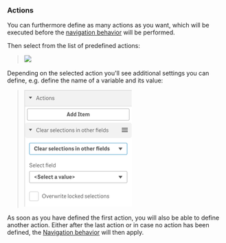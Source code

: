 
### Actions
You can furthermore define as many actions as you want, which will be executed before the [navigation behavior](config-navigation-behavior.md) will be performed.

Then select from the list of predefined actions:

> ![]({./images/sense_navigation_actions.png)

Depending on the selected action you'll see additional settings you can define, e.g. define the name of a variable and its value:

> ![](./docs/images/sense_navigation_actions_settings.png)

As soon as you have defined the first action, you will also be able to define another action.
Either after the last action or in case no action has been defined, the [Navigation behavior](./config-navigation-behavior.md) will then apply.